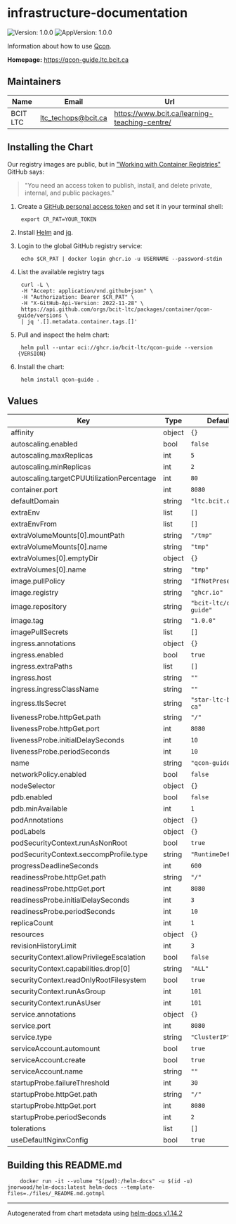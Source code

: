 # infrastructure-documentation

![Version: 1.0.0](https://img.shields.io/badge/Version-1.0.0-informational?style=flat-square) ![AppVersion: 1.0.0](https://img.shields.io/badge/AppVersion-1.0.0-informational?style=flat-square)

Information about how to use [Qcon](https://qcon.ltc.bcit.ca).

**Homepage:** <https://qcon-guide.ltc.bcit.ca>

## Maintainers

| Name | Email | Url |
| ---- | ------ | --- |
| BCIT LTC | <ltc_techops@bcit.ca> | <https://www.bcit.ca/learning-teaching-centre/> |

## Installing the Chart

Our registry images are public, but in ["Working with Container Registries"](https://docs.github.com/en/packages/working-with-a-github-packages-registry/working-with-the-container-registry) GitHub says:
> "You need an access token to publish, install, and delete private, internal, and public packages."

1. Create a [GitHub personal access token](https://docs.github.com/en/authentication/keeping-your-account-and-data-secure/managing-your-personal-access-tokens) and set it in your terminal shell:

        export CR_PAT=YOUR_TOKEN

2. Install [Helm](https://helm.sh/docs/intro/install) and [jq](https://jqlang.org/download/).

3. Login to the global GitHub registry service:

        echo $CR_PAT | docker login ghcr.io -u USERNAME --password-stdin

4. List the available registry tags

        curl -L \
        -H "Accept: application/vnd.github+json" \
        -H "Authorization: Bearer $CR_PAT" \
        -H "X-GitHub-Api-Version: 2022-11-28" \
        https://api.github.com/orgs/bcit-ltc/packages/container/qcon-guide/versions \
        | jq '.[].metadata.container.tags.[]'

5. Pull and inspect the helm chart:

        helm pull --untar oci://ghcr.io/bcit-ltc/qcon-guide --version {VERSION}

6. Install the chart:

        helm install qcon-guide .

## Values

| Key | Type | Default | Description |
|-----|------|---------|-------------|
| affinity | object | `{}` |  |
| autoscaling.enabled | bool | `false` |  |
| autoscaling.maxReplicas | int | `5` |  |
| autoscaling.minReplicas | int | `2` |  |
| autoscaling.targetCPUUtilizationPercentage | int | `80` |  |
| container.port | int | `8080` |  |
| defaultDomain | string | `"ltc.bcit.ca"` |  |
| extraEnv | list | `[]` |  |
| extraEnvFrom | list | `[]` |  |
| extraVolumeMounts[0].mountPath | string | `"/tmp"` |  |
| extraVolumeMounts[0].name | string | `"tmp"` |  |
| extraVolumes[0].emptyDir | object | `{}` |  |
| extraVolumes[0].name | string | `"tmp"` |  |
| image.pullPolicy | string | `"IfNotPresent"` |  |
| image.registry | string | `"ghcr.io"` |  |
| image.repository | string | `"bcit-ltc/qcon-guide"` |  |
| image.tag | string | `"1.0.0"` |  |
| imagePullSecrets | list | `[]` |  |
| ingress.annotations | object | `{}` |  |
| ingress.enabled | bool | `true` |  |
| ingress.extraPaths | list | `[]` |  |
| ingress.host | string | `""` |  |
| ingress.ingressClassName | string | `""` |  |
| ingress.tlsSecret | string | `"star-ltc-bcit-ca"` |  |
| livenessProbe.httpGet.path | string | `"/"` |  |
| livenessProbe.httpGet.port | int | `8080` |  |
| livenessProbe.initialDelaySeconds | int | `10` |  |
| livenessProbe.periodSeconds | int | `10` |  |
| name | string | `"qcon-guide"` |  |
| networkPolicy.enabled | bool | `false` |  |
| nodeSelector | object | `{}` |  |
| pdb.enabled | bool | `false` |  |
| pdb.minAvailable | int | `1` |  |
| podAnnotations | object | `{}` |  |
| podLabels | object | `{}` |  |
| podSecurityContext.runAsNonRoot | bool | `true` |  |
| podSecurityContext.seccompProfile.type | string | `"RuntimeDefault"` |  |
| progressDeadlineSeconds | int | `600` |  |
| readinessProbe.httpGet.path | string | `"/"` |  |
| readinessProbe.httpGet.port | int | `8080` |  |
| readinessProbe.initialDelaySeconds | int | `3` |  |
| readinessProbe.periodSeconds | int | `10` |  |
| replicaCount | int | `1` |  |
| resources | object | `{}` |  |
| revisionHistoryLimit | int | `3` |  |
| securityContext.allowPrivilegeEscalation | bool | `false` |  |
| securityContext.capabilities.drop[0] | string | `"ALL"` |  |
| securityContext.readOnlyRootFilesystem | bool | `true` |  |
| securityContext.runAsGroup | int | `101` |  |
| securityContext.runAsUser | int | `101` |  |
| service.annotations | object | `{}` |  |
| service.port | int | `8080` |  |
| service.type | string | `"ClusterIP"` |  |
| serviceAccount.automount | bool | `true` |  |
| serviceAccount.create | bool | `true` |  |
| serviceAccount.name | string | `""` |  |
| startupProbe.failureThreshold | int | `30` |  |
| startupProbe.httpGet.path | string | `"/"` |  |
| startupProbe.httpGet.port | int | `8080` |  |
| startupProbe.periodSeconds | int | `2` |  |
| tolerations | list | `[]` |  |
| useDefaultNginxConfig | bool | `true` |  |

## Building this README.md

        docker run -it --volume "$(pwd):/helm-docs" -u $(id -u) jnorwood/helm-docs:latest helm-docs --template-files=./files/_README.md.gotmpl

----------------------------------------------
Autogenerated from chart metadata using [helm-docs v1.14.2](https://github.com/norwoodj/helm-docs/releases/v1.14.2)
